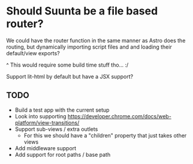 # Should Suunta be a file based router?

We could have the router function in the same manner as Astro does the routing, 
but dynamically importing script files and and loading their default/view exports?

^ This would require some build time stuff tho... :/

Support lit-html by default but have a JSX support?


## TODO

- Build a test app with the current setup
- Look into supporting https://developer.chrome.com/docs/web-platform/view-transitions/
- Support sub-views / extra outlets
    - For this we should have a "children" property that just takes other views
- Add middleware support
- Add support for root paths / base path
